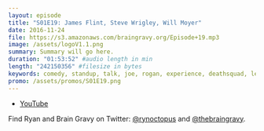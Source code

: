```yaml
---
layout: episode
title: "S01E19: James Flint, Steve Wrigley, Will Moyer"
date: 2016-11-24
file: https://s3.amazonaws.com/braingravy.org/Episode+19.mp3
image: /assets/logoV1.1.png
summary: Summary will go here.
duration: "01:53:52" #audio length in min
length: "242150356" #filesize in bytes
keywords: comedy, standup, talk, joe, rogan, experience, deathsquad, legion, of, skanks, science, media, news, video, games, nerd, comics, nerdist, pop, culter, technology, politics, npr
promo: /assets/promos/S01E19.png
---
```



- [YouTube](https://www.youtube.com/channel/UCeHkFQsmv90Num66OcKSAXg)


Find Ryan and Brain Gravy on Twitter: [@rynoctopus](https://twitter.com/rynoctopus) and [@thebraingravy](https://twitter.com/thebraingravy).